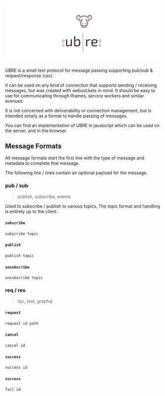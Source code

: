 ![ubre](logo.svg)

UBRE is a small text protocol for message passing supporting pub/sub & request/response (rpc).

It can be used on any kind of connection that supports sending / receiving messages, but was created with websockets in mind. It should be easy to use for communicating through iframes, service workers and similar avenues.

It is not concerned with deliverability or connection management, but is intended simply as a format to handle passing of messages.

You can find an implementation of UBRE in javascript which can be used on the server, and in the browser. 

## Message Formats

All message formats start the first line with the type of message and metadata to complete that message.

The following line / lines contain an optional payload for the message.

### pub / sub 

> publish, subscribe, events

Used to subscribe / publish to various topics. The topic format and handling is entirely up to the client.

#### `subscribe`

```
subscribe topic
```

#### `publish`

```
publish topic
```

#### `unsubscribe`

```
unsubscribe topic
```

### req / res

> rpc, rest, graphql

#### `request`

```
request id path
```

#### `cancel`

```
cancel id
```

#### `success`

```
success id
```

#### `success`

```
fail id
```
